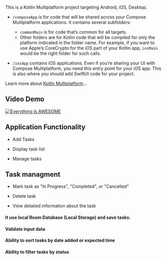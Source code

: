This is a Kotlin Multiplatform project targeting Android, iOS, Desktop.

* `/composeApp` is for code that will be shared across your Compose Multiplatform applications.
  It contains several subfolders:
  - `commonMain` is for code that’s common for all targets.
  - Other folders are for Kotlin code that will be compiled for only the platform indicated in the folder name.
    For example, if you want to use Apple’s CoreCrypto for the iOS part of your Kotlin app,
    `iosMain` would be the right folder for such calls.

* `/iosApp` contains iOS applications. Even if you’re sharing your UI with Compose Multiplatform, 
  you need this entry point for your iOS app. This is also where you should add SwiftUI code for your project.


Learn more about [Kotlin Multiplatform](https://www.jetbrains.com/help/kotlin-multiplatform-dev/get-started.html)…


## Video Demo
[![Everything Is AWESOME](https://github.com/user-attachments/assets/36fc1ba7-ebf4-4dfa-9207-31765cb812b4)](https://youtu.be/pE2hb2xFS6g)

## Application Functionality

* Add Tasks

* Display task list

* Manage tasks

## Task managment 
* Mark task as "In Progress", "Completed", or "Cancelled"

*  Delete task

*  View detailed information about the task
  

#### It use local Room Database (Local Storage) and save tasks.

#### Validate input data

####  Ability to sort tasks by date added or expected time

#### Ability to filter tasks by status



